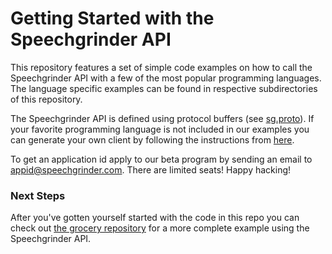 # Getting Started with the Speechgrinder API

This repository features a set of simple code examples on how to call the Speechgrinder API with a few of the most popular programming languages. The language specific examples can be found in respective subdirectories of this repository.

The Speechgrinder API is defined using protocol buffers (see [sg.proto](sg.proto)). If your favorite programming language is not included in our examples you can generate your own client by following the instructions from [here](https://developers.google.com/protocol-buffers/).

To get an application id apply to our beta program by sending an email to [appid@speechgrinder.com](mailto:appid@speechgrinder.com). There are limited seats! Happy hacking!

### Next Steps

After you've gotten yourself started with the code in this repo you can check out [the grocery repository](https://github.com/speechgrinder/grocery) for a more complete example using the Speechgrinder API.
